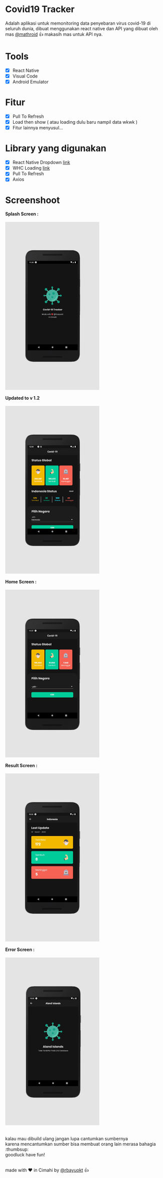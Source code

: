 # Covid19 Tracker
Adalah aplikasi untuk memonitoring data penyebaran virus covid-19 di seluruh dunia,
dibuat menggunakan react native dan API yang dibuat oleh mas [@mathroid](https://github.com/mathdroid/covid-19-api) :thumbsup:
makasih mas untuk API nya.

# Tools
- [x] React Native
- [x] Visual Code
- [x] Android Emulator

# Fitur
- [x] Pull To Refresh
- [x] Load then show ( atau loading dulu baru nampil data wkwk )
- [x] Fitur lainnya menyusul...

# Library yang digunakan
- [x] React Native Dropdown [link](https://www.npmjs.com/package/react-native-material-dropdown)
- [x] WHC Loading [link](https://github.com/netyouli/react-native-whc-loading)
- [x] Pull To Refresh
- [x] Axios

# Screenshoot 

**Splash Screen :**<br><br>
<img src="screenshoot/splash.jpg" width="300px" /><br>

**Updated to v 1.2**<br><br>
<img src="screenshoot/tampilan2.png" width="300px" /><br>

**Home Screen :**<br><br>
<img src="screenshoot/tampilan.jpg" width="300px" /><br>

**Result Screen :**<br><br>
<img src="screenshoot/result.jpg" width="300px" /><br>

**Error Screen :**<br><br>
<img src="screenshoot/error handle.jpg" width="300px" /><br>

<br>
kalau mau dibuild ulang jangan lupa cantumkan sumbernya<br>
karena mencantumkan sumber bisa membuat orang lain merasa bahagia :thumbsup:<br>
goodluck have fun!<br><br>

made with :heart: in Cimahi by [@rbayuokt](https://www.instagram.com/rbayuokt/) :thumbsup:<br>
